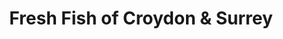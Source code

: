 ---
title: "Fresh Fish of Croydon & Surrey"
url: /croydon/fresh-fish-of-croydon-und-surrey/
shop: Fisch
---